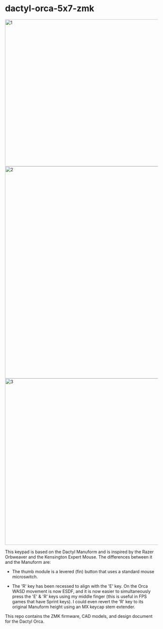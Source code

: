 # dactyl-orca-5x7-zmk

<img width="864" height="484" alt="1" src="https://github.com/user-attachments/assets/8a8ff361-b575-43ca-8bd7-21dc3b50557f" />
<img width="512" height="698" alt="2" src="https://github.com/user-attachments/assets/c3b334f8-0d9b-4e2b-a599-f618af14cf02" />
<img width="864" height="548" alt="3" src="https://github.com/user-attachments/assets/7f0767a6-3d5b-4753-a076-e800c515b622" />

This keypad is based on the Dactyl Manuform and is inspired by the Razer Orbweaver and the Kensington Expert Mouse. The differences between it and the Manuform are:

- The thumb module is a levered (fin) button that uses a standard mouse microswitch.

- The 'R' key has been recessed to align with the 'E' key. On the Orca WASD movement is now ESDF, and it is now easier to simultaneously press the 'E' & 'R' keys using my middle finger (this is useful in FPS games that have Sprint keys). I could even revert the 'R' key to its original Manuform height using an MX keycap stem extender.

This repo contains the ZMK firmware, CAD models, and design document for the Dactyl Orca. 
